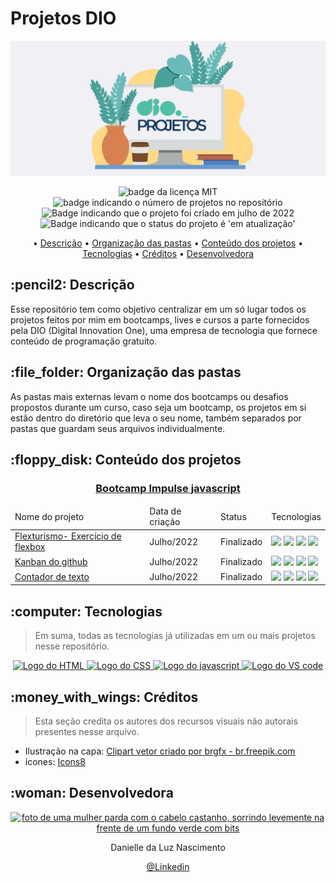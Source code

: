 # Projetos DIO
<p align="center">
    <img src="Readme\banner.png">

</p>

<p align="center">
    <img src="https://img.shields.io/github/license/Danielle-Luz/Projetos-DIO" alt="badge da licença MIT">
    <img src="https://img.shields.io/badge/N%C2%BA%20projetos-1-pink" alt="badge indicando o número de projetos no repositório">
    <img alt="Badge indicando que o projeto foi criado em julho de 2022" src="https://img.shields.io/badge/Data%20de%20cria%C3%A7%C3%A3o-Julho%2F2022-blue">
    <img alt="Badge indicando que o status do projeto é 'em atualização'" src="https://img.shields.io/badge/Status-Em%20atualiza%C3%A7%C3%A3o-yellow">
</p>

<p align="center">
    • <a href="#descricao">Descrição</a>
    • <a href="#organizacao">Organização das pastas</a>
    • <a href="#conteudo">Conteúdo dos projetos</a>
    • <a href="#tecnologias">Tecnologias</a>
    • <a href="#creditos">Créditos</a>
    • <a href="#Desenvolvedora">Desenvolvedora</a>

</p>


<h2 id="descricao">:pencil2: Descrição</h2>
Esse repositório tem como objetivo centralizar em um só lugar todos os projetos feitos por mim em bootcamps, lives e cursos a parte fornecidos pela DIO (Digital Innovation One), uma empresa de tecnologia que fornece conteúdo de programação gratuito.

<h2 id="organizacao">:file_folder: Organização das pastas</h2>
As pastas mais externas levam o nome dos bootcamps ou desafios propostos durante um curso, caso seja um bootcamp, os projetos em si estão dentro do diretório que leva o seu nome, também separados por pastas que guardam seus arquivos individualmente.

<h2 id="conteudo">:floppy_disk: Conteúdo dos projetos</h2>

 <h3 align="center"><a href="https://github.com/Danielle-Luz/Projetos-DIO/tree/main/Impulse%20Javascript">Bootcamp Impulse javascript</a></h3>
    <table align="center">
        <thead>
            <td>Nome do projeto</td>
            <td>Data de criação</td>
            <td>Status</td>
            <td>Tecnologias</td>
        </thead>
        <tbody>
            <tr>
                <td><a href="https://github.com/Danielle-Luz/Projetos-DIO/tree/main/Impulse%20Javascript/Projeto-flexbox">Flexturismo- Exercício de flexbox</a></td>
                <td>Julho/2022</td>
                <td>Finalizado</td>
                <td>
                    <img src="https://img.icons8.com/color/30/000000/html-5--v1.png"/>
                    <img src="https://img.icons8.com/color/30/000000/css3.png"/>
                    <img src="https://img.icons8.com/color/30/000000/javascript--v1.png"/>
                    <img src="https://img.icons8.com/color/30/000000/visual-studio-code-2019.png"/>
                </td>
            </tr>
            <tr>
                <td><a href="https://github.com/Danielle-Luz/Projetos-DIO/tree/main/Impulse%20Javascript/Kanban">Kanban do github</a></td>
                <td>Julho/2022</td>
                <td>Finalizado</td>
                <td>
                    <img src="https://img.icons8.com/color/30/000000/html-5--v1.png"/>
                    <img src="https://img.icons8.com/color/30/000000/css3.png"/>
                    <img src="https://img.icons8.com/color/30/000000/javascript--v1.png"/>
                    <img src="https://img.icons8.com/color/30/000000/visual-studio-code-2019.png"/>
                </td>
            </tr>
            <tr>
                <td><a href="https://github.com/Danielle-Luz/Projetos-DIO/tree/main/Impulse%20Javascript/Contador-de-texto">Contador de texto</a></td>
                <td>Julho/2022</td>
                <td>Finalizado</td>
                <td>
                    <img src="https://img.icons8.com/color/30/000000/html-5--v1.png"/>
                    <img src="https://img.icons8.com/color/30/000000/css3.png"/>
                    <img src="https://img.icons8.com/color/30/000000/javascript--v1.png"/>
                    <img src="https://img.icons8.com/color/30/000000/visual-studio-code-2019.png"/>
                </td>
            </tr>           
        </tbody>
    </table>

<h2 id="tecnologias">:computer: Tecnologias</h2>

> Em suma, todas as tecnologias já utilizadas em um ou mais projetos nesse repositório.
<p align="center">
    <a href="https://www.w3.org/html/">
    <img alt="Logo do HTML" src="https://img.icons8.com/color/48/000000/html-5--v1.png">
  </a>
  <a href="https://www.w3.org/Style/CSS/Overview.en.html">
    <img alt="Logo do CSS" src="https://img.icons8.com/color/48/000000/css3.png">
  </a>
  <a href="https://www.javascript.com/">
    <img alt="Logo do javascript" src="https://img.icons8.com/color/48/000000/javascript--v1.png">
  </a>
  <a href="https://code.visualstudio.com/">
    <img alt="Logo do VS code" src="https://img.icons8.com/color/48/000000/visual-studio-code-2019.png">
  </a>
</p>

<h2 id="creditos">:money_with_wings: Créditos</h2>

> Esta seção credita os autores dos recursos visuais não autorais presentes nesse arquivo.

- Ilustração na capa: <a href="https://br.freepik.com/fotos-vetores-gratis/clipart">Clipart vetor criado por brgfx - br.freepik.com</a>
- ícones: <a target="_blank" href="https://icons8.com/">Icons8</a>


<h2 id="Desenvolvedora">:woman: Desenvolvedora</h2>

<p align="center">
  <a href="https://github.com/Danielle-Luz">
    <img width="120px" src="https://avatars.githubusercontent.com/u/99164019?v=4" alt="foto de uma mulher parda com o cabelo castanho, sorrindo levemente na frente de um fundo verde com bits">
  </a>
</p>

<p align="center">
Danielle da Luz Nascimento
</p>

<p align="center">
<a href="https://www.linkedin.com/in/danielle-da-luz-nascimento/">@Linkedin</a>
</p>
